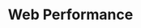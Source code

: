 ---
view: category
lang: es
order: 7
title: Web Performance
description: El rendimiento web es algo obligatorio para todos los desarrolladores web. Quedate por entre lo que hay de más moderno sobre rendimiento web en el Ktquez Play
excerpt: El rendimiento web es algo obligatorio para todos los desarrolladores web
slug: webperformance
meta:
  - property: og:image
    content: https://ktquez.com/share/ktquez-play-image-share.png
  - name: twitter:image
    content: https://ktquez.com/share/ktquez-play-image-share.png
---